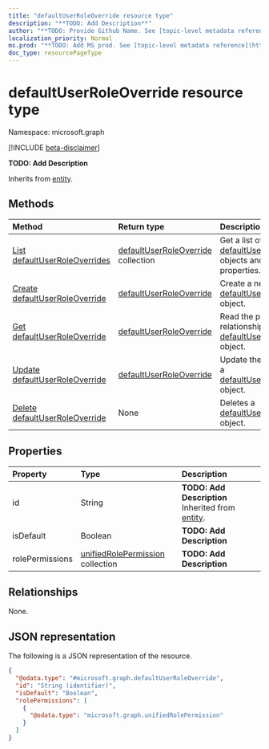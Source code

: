 ```yaml
---
title: "defaultUserRoleOverride resource type"
description: "**TODO: Add Description**"
author: "**TODO: Provide Github Name. See [topic-level metadata reference](https://msgo.azurewebsites.net/add/document/guidelines/metadata.html#topic-level-metadata)**"
localization_priority: Normal
ms.prod: "**TODO: Add MS prod. See [topic-level metadata reference](https://msgo.azurewebsites.net/add/document/guidelines/metadata.html#topic-level-metadata)**"
doc_type: resourcePageType
---
```


# defaultUserRoleOverride resource type

Namespace: microsoft.graph

[!INCLUDE [beta-disclaimer](../../includes/beta-disclaimer.md)]

**TODO: Add Description**


Inherits from [entity](../resources/entity.md).

## Methods
|Method|Return type|Description|
|:---|:---|:---|
|[List defaultUserRoleOverrides](../api/defaultuserroleoverride-list.md)|[defaultUserRoleOverride](../resources/defaultuserroleoverride.md) collection|Get a list of the [defaultUserRoleOverride](../resources/defaultuserroleoverride.md) objects and their properties.|
|[Create defaultUserRoleOverride](../api/defaultuserroleoverride-create.md)|[defaultUserRoleOverride](../resources/defaultuserroleoverride.md)|Create a new [defaultUserRoleOverride](../resources/defaultuserroleoverride.md) object.|
|[Get defaultUserRoleOverride](../api/defaultuserroleoverride-get.md)|[defaultUserRoleOverride](../resources/defaultuserroleoverride.md)|Read the properties and relationships of a [defaultUserRoleOverride](../resources/defaultuserroleoverride.md) object.|
|[Update defaultUserRoleOverride](../api/defaultuserroleoverride-update.md)|[defaultUserRoleOverride](../resources/defaultuserroleoverride.md)|Update the properties of a [defaultUserRoleOverride](../resources/defaultuserroleoverride.md) object.|
|[Delete defaultUserRoleOverride](../api/defaultuserroleoverride-delete.md)|None|Deletes a [defaultUserRoleOverride](../resources/defaultuserroleoverride.md) object.|

## Properties
|Property|Type|Description|
|:---|:---|:---|
|id|String|**TODO: Add Description** Inherited from [entity](../resources/entity.md).|
|isDefault|Boolean|**TODO: Add Description**|
|rolePermissions|[unifiedRolePermission](../resources/intune-unifiedrolepermission.md) collection|**TODO: Add Description**|

## Relationships
None.

## JSON representation
The following is a JSON representation of the resource.
<!-- {
  "blockType": "resource",
  "keyProperty": "id",
  "@odata.type": "microsoft.graph.defaultUserRoleOverride",
  "baseType": "microsoft.graph.entity",
  "openType": false
}
-->
``` json
{
  "@odata.type": "#microsoft.graph.defaultUserRoleOverride",
  "id": "String (identifier)",
  "isDefault": "Boolean",
  "rolePermissions": [
    {
      "@odata.type": "microsoft.graph.unifiedRolePermission"
    }
  ]
}
```

